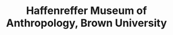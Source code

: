 ---
layout: repo
title: "Haffenreffer Museum of Anthropology, Brown University"
id: 60
permalink: repos/60/
---